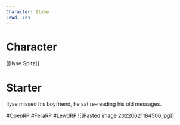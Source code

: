 ```yaml
---
Character: Ilyse
Lewd: Yes
---
```

# Character
[[Ilyse Spitz]]

# Starter
Ilyse missed his boyfriend, he sat re-reading his old messages.

#OpenRP #FeraRP #LewdRP 
![[Pasted image 20220621184506.jpg]]